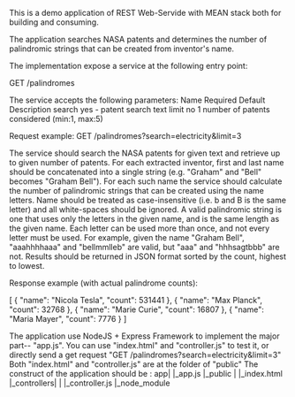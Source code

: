 This is a demo application of REST Web-Servide with MEAN stack both for building and consuming.

The application searches NASA patents and determines the number of palindromic strings that can be created from inventor's name.

The implementation expose a service at the following entry point:

GET /palindromes

The service accepts the following parameters:
Name 	  Required 	Default 	Description
search 	yes 	    - 	      patent search text
limit 	no 	      1  	      number of patents considered (min:1, max:5)

Request example:
GET /palindromes?search=electricity&limit=3

The service should search the NASA patents for given text and retrieve up to given number of patents. For each extracted inventor, first and last name should be concatenated into a single string (e.g. "Graham" and "Bell" becomes "Graham Bell"). For each such name the service should calculate the number of palindromic strings that can be created using the name letters. Name should be treated as case-insensitive (i.e. b and B is the same letter) and all white-spaces should be ignored. A valid palindromic string is one that uses only the letters in the given name, and is the same length as the given name. Each letter can be used more than once, and not every letter must be used. For example, given the name "Graham Bell", "aaahhhhaaa" and "bellmmlleb" are valid, but "aaa" and "hhhsagtbbb" are not. Results should be returned in JSON format sorted by the count, highest to lowest.

Response example (with actual palindrome counts):

[
    { "name": "Nicola Tesla", "count": 531441 },
    { "name": "Max Planck", "count": 32768 },
    { "name": "Marie Curie", "count": 16807 },
    { "name": "Maria Mayer", "count": 7776 }
]

The application use NodeJS + Express Framework to implement the major part-- "app.js".
You can use "index.html" and "controller.js"  to test it, or directly send a get request "GET /palindromes?search=electricity&limit=3" 
Both  "index.html" and "controller.js" are at the folder of "public"
The construct of the application should be :
app|
   |_app.js
   |_public |
            |_index.html
            |_controllers|
            |            |_controller.js
            |_node_module
